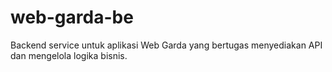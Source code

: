 # web-garda-be
Backend service untuk aplikasi Web Garda yang bertugas menyediakan API dan mengelola logika bisnis.
